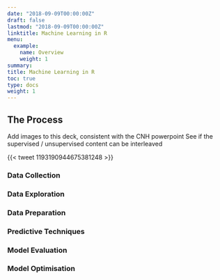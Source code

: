 ```yaml
---
date: "2018-09-09T00:00:00Z"
draft: false
lastmod: "2018-09-09T00:00:00Z"
linktitle: Machine Learning in R
menu:
  example:
    name: Overview
    weight: 1
summary: 
title: Machine Learning in R
toc: true
type: docs
weight: 1
---
```


## The Process

Add images to this deck, consistent with the CNH powerpoint
See if the supervised / unsupervised content can be interleaved

{{< tweet 1193190944675381248 >}}

### Data Collection

### Data Exploration

### Data Preparation

### Predictive Techniques

### Model Evaluation

### Model Optimisation


